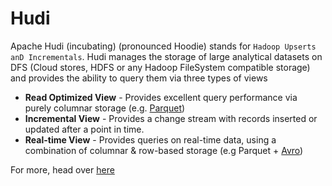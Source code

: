 <!--
  Licensed to the Apache Software Foundation (ASF) under one or more
  contributor license agreements.  See the NOTICE file distributed with
  this work for additional information regarding copyright ownership.
  The ASF licenses this file to You under the Apache License, Version 2.0
  (the "License"); you may not use this file except in compliance with
  the License.  You may obtain a copy of the License at

       http://www.apache.org/licenses/LICENSE-2.0

  Unless required by applicable law or agreed to in writing, software
  distributed under the License is distributed on an "AS IS" BASIS,
  WITHOUT WARRANTIES OR CONDITIONS OF ANY KIND, either express or implied.
  See the License for the specific language governing permissions and
  limitations under the License.
-->

# Hudi
Apache Hudi (incubating) (pronounced Hoodie) stands for `Hadoop Upserts anD Incrementals`. Hudi manages the storage of large analytical datasets on DFS (Cloud stores, HDFS or any Hadoop FileSystem compatible storage) and provides the ability to query them  via three types of views

 * **Read Optimized View** - Provides excellent query performance via purely columnar storage (e.g. [Parquet](https://parquet.apache.org/))
 * **Incremental View** - Provides a change stream with records inserted or updated after a point in time.
 * **Real-time View** - Provides queries on real-time data, using a combination of columnar & row-based storage (e.g Parquet + [Avro](http://avro.apache.org/docs/current/mr.html))

For more, head over [here](https://hudi.apache.org)
